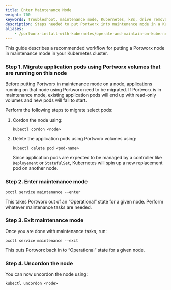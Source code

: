 ```yaml
---
title: Enter Maintenance Mode
weight: 700
keywords: Troubleshoot, maintenance mode, Kubernetes, k8s, drive removal, drive replacement, pool list, pool priority
description: Steps needed to put Portworx into maintenance mode in a Kubernetes cluster
aliases:
    - /portworx-install-with-kubernetes/operate-and-maintain-on-kubernetes/troubleshooting/enter-maintenance-mode/
---
```

This guide describes a recommended workflow for putting a Portworx node in maintenance mode in your Kubernetes cluster.

### Step 1. Migrate application pods using Portworx volumes that are running on this node

Before putting Portworx in maintenance mode on a node, applications running on that node using Portworx need to be migrated. If Portworx is in maintenance mode, existing application pods will end up with read-only volumes and new pods will fail to start.

Perform the following steps to migrate select pods:

1. Cordon the node using:

    ```text
    kubectl cordon <node>
    ```

2. Delete the application pods using Portworx volumes using:

    ```text
    kubectl delete pod <pod-name>
    ```

    Since application pods are expected to be managed by a controller like `Deployement` or `StatefulSet`, Kubernetes will spin up a new replacement pod on another node.

### Step 2. Enter maintenance mode

```text
pxctl service maintenance --enter
```

This takes Portworx out of an “Operational” state for a given node. Perform whatever maintenance tasks are needed.

### Step 3. Exit maintenance mode

Once you are done with maintenance tasks, run:

```text
pxctl service maintenance --exit
```

This puts Portworx back in to “Operational” state for a given node.

###  Step 4. Uncordon the node

You can now uncordon the node using:

```text
kubectl uncordon <node>
```
